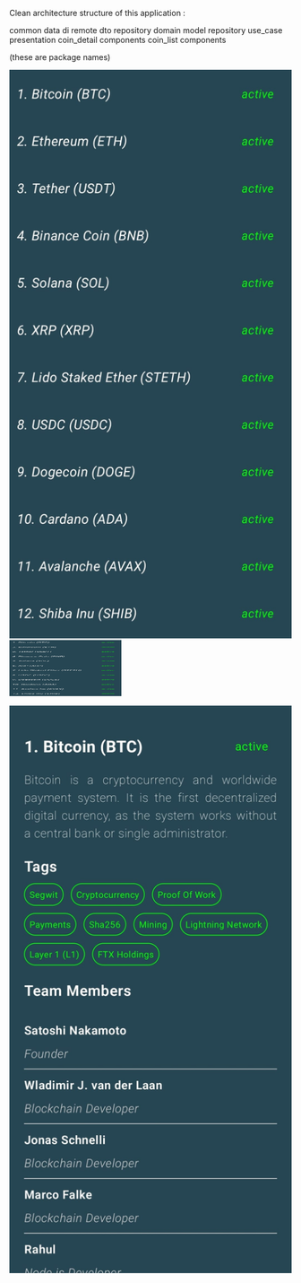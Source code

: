 Clean architecture structure of this application :

common
data
  di
  remote
    dto
  repository
domain
  model
  repository
  use_case
presentation
  coin_detail
    components
  coin_list
    components

(these are package names)

![application ui](https://github.com/Slankss/CleanArchitectureCryptoCoins/blob/master/assets/ss1.jpg)
<img src="https://github.com/Slankss/CleanArchitectureCryptoCoins/blob/master/assets/ss1.jpg" width="200" height="100" alt="image description">

![application ui](https://github.com/Slankss/CleanArchitectureCryptoCoins/blob/master/assets/ss2.jpg)

